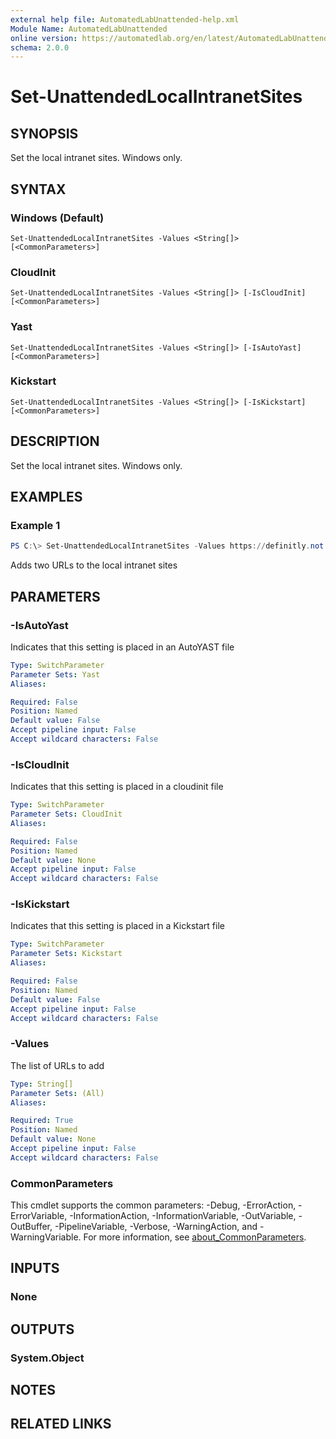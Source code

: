 ```yaml
---
external help file: AutomatedLabUnattended-help.xml
Module Name: AutomatedLabUnattended
online version: https://automatedlab.org/en/latest/AutomatedLabUnattended/en-us/Set-UnattendedLocalIntranetSites
schema: 2.0.0
---
```


# Set-UnattendedLocalIntranetSites

## SYNOPSIS
Set the local intranet sites.
Windows only.

## SYNTAX

### Windows (Default)
```
Set-UnattendedLocalIntranetSites -Values <String[]> [<CommonParameters>]
```

### CloudInit
```
Set-UnattendedLocalIntranetSites -Values <String[]> [-IsCloudInit] [<CommonParameters>]
```

### Yast
```
Set-UnattendedLocalIntranetSites -Values <String[]> [-IsAutoYast] [<CommonParameters>]
```

### Kickstart
```
Set-UnattendedLocalIntranetSites -Values <String[]> [-IsKickstart] [<CommonParameters>]
```

## DESCRIPTION
Set the local intranet sites. Windows only.

## EXAMPLES

### Example 1
```powershell
PS C:\> Set-UnattendedLocalIntranetSites -Values https://definitly.not.malicious,http://lobtool
```

Adds two URLs to the local intranet sites

## PARAMETERS

### -IsAutoYast
Indicates that this setting is placed in an AutoYAST file

```yaml
Type: SwitchParameter
Parameter Sets: Yast
Aliases:

Required: False
Position: Named
Default value: False
Accept pipeline input: False
Accept wildcard characters: False
```

### -IsCloudInit
Indicates that this setting is placed in a cloudinit file

```yaml
Type: SwitchParameter
Parameter Sets: CloudInit
Aliases:

Required: False
Position: Named
Default value: None
Accept pipeline input: False
Accept wildcard characters: False
```

### -IsKickstart
Indicates that this setting is placed in a Kickstart file

```yaml
Type: SwitchParameter
Parameter Sets: Kickstart
Aliases:

Required: False
Position: Named
Default value: False
Accept pipeline input: False
Accept wildcard characters: False
```

### -Values
The list of URLs to add

```yaml
Type: String[]
Parameter Sets: (All)
Aliases:

Required: True
Position: Named
Default value: None
Accept pipeline input: False
Accept wildcard characters: False
```

### CommonParameters
This cmdlet supports the common parameters: -Debug, -ErrorAction, -ErrorVariable, -InformationAction, -InformationVariable, -OutVariable, -OutBuffer, -PipelineVariable, -Verbose, -WarningAction, and -WarningVariable. For more information, see [about_CommonParameters](http://go.microsoft.com/fwlink/?LinkID=113216).

## INPUTS

### None
## OUTPUTS

### System.Object
## NOTES

## RELATED LINKS

